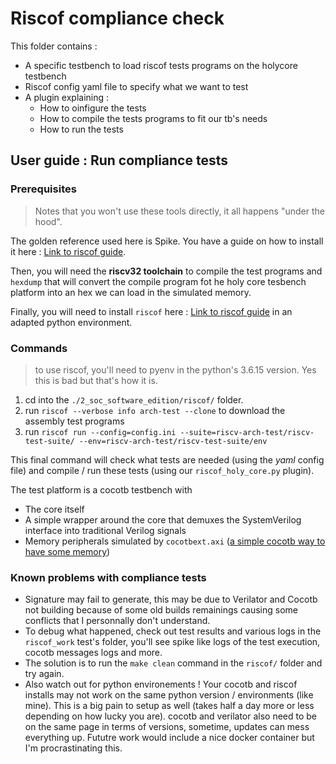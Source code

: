 # Riscof compliance check

This folder contains :

- A specific testbench to load riscof tests programs on the holycore testbench
- Riscof config yaml file to specify what we want to test
- A plugin explaining :
  - How to oinfigure the tests
  - How to compile the tests programs to fit our tb's needs
  - How to run the tests

## User guide : Run compliance tests

### Prerequisites

> Notes that you won't use these tools directly, it all happens "under the hood".

The golden reference used here is Spike. You have a guide on how to install it here : [Link to riscof guide](https://riscof.readthedocs.io/en/latest/installation.html#install-plugin-models).

Then, you will need the **riscv32 toolchain** to compile the test programs and `hexdump` that will convert the compile program fot he holy core tesbench
platform into an hex we can load in the simulated memory.

Finally, you will need to install `riscof` here : [Link to riscof guide](https://riscof.readthedocs.io/en/latest/installation.html) in an adapted python environment.

### Commands

> to use riscof, you'll need to pyenv in the python's 3.6.15 version. Yes this is bad but that's how it is.

1. cd into the `./2_soc_software_edition/riscof/` folder.
2. run `riscof --verbose info arch-test --clone` to download the assembly test programs
3. run `riscof run --config=config.ini --suite=riscv-arch-test/riscv-test-suite/ --env=riscv-arch-test/riscv-test-suite/env`

This final command will check what tests are needed (using the *yaml* config file) and compile / run these tests (using our `riscof_holy_core.py` plugin).

The test platform is a cocotb testbench with

- The core itself
- A simple wrapper around the core that demuxes the SystemVerilog interface into traditional Verilog signals
- Memory peripherals simulated by `cocotbext.axi` ([a simple cocotb way to have some memory](https://github.com/alexforencich/cocotbext-axi))

### Known problems with compliance tests

- Signature may fail to generate, this may be due to Verilator and Cocotb not building because of some old builds remainings causing some conflicts that I personnally don't understand.
- To debug what happened, check out test results and various logs in the `riscof_work` test's folder, you'll see spike like logs of the test execution, cocotb messages logs and more.
- The solution is to run the `make clean` command in the `riscof/` folder and try again.
- Also watch out for python environements ! Your cocotb and riscof installs may not work on the same python version / environments (like mine). This is a big pain to setup as well (takes half a day more or less depending on how lucky you are). cocotb and verilator also need to be on the same page in terms of versions, sometime, updates can mess everything up. Fututre work would include a nice docker container but I'm procrastinating this.
